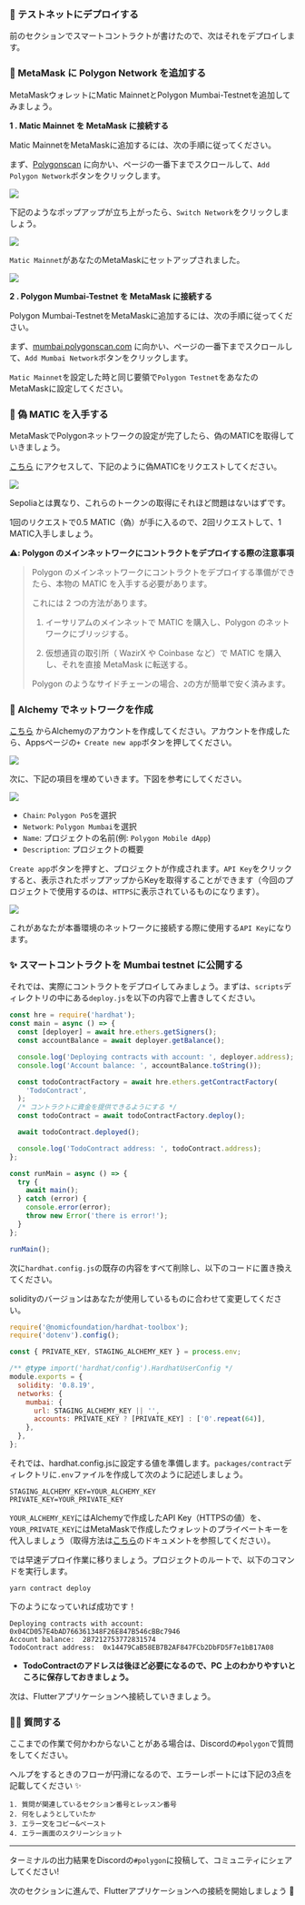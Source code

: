 ### 🐣 テストネットにデプロイする

前のセクションでスマートコントラクトが書けたので、次はそれをデプロイします。

### 🦊 MetaMask に Polygon Network を追加する

MetaMaskウォレットにMatic MainnetとPolygon Mumbai-Testnetを追加してみましょう。

**1 \. Matic Mainnet を MetaMask に接続する**

Matic MainnetをMetaMaskに追加するには、次の手順に従ってください。

まず、[Polygonscan](https://polygonscan.com/) に向かい、ページの一番下までスクロールして、`Add Polygon Network`ボタンをクリックします。

![](/public/images/Polygon-Mobile-dApp/section-3/3_1_1.png)

下記のようなポップアップが立ち上がったら、`Switch Network`をクリックしましょう。

![](/public/images/Polygon-Mobile-dApp/section-3/3_1_2.png)

`Matic Mainnet`があなたのMetaMaskにセットアップされました。

![](/public/images/Polygon-Mobile-dApp/section-3/3_1_3.png)

**2 \. Polygon Mumbai-Testnet を MetaMask に接続する**

Polygon Mumbai-TestnetをMetaMaskに追加するには、次の手順に従ってください。

まず、[mumbai.polygonscan.com](https://mumbai.polygonscan.com/) に向かい、ページの一番下までスクロールして、`Add Mumbai Network`ボタンをクリックします。

`Matic Mainnet`を設定した時と同じ要領で`Polygon Testnet`をあなたのMetaMaskに設定してください。

### 🚰 偽 MATIC を入手する

MetaMaskでPolygonネットワークの設定が完了したら、偽のMATICを取得していきましょう。

[こちら](https://faucet.polygon.technology/) にアクセスして、下記のように偽MATICをリクエストしてください。

![](/public/images/Polygon-Mobile-dApp/section-3/3_1_4.png)

Sepoliaとは異なり、これらのトークンの取得にそれほど問題はないはずです。

1回のリクエストで0.5 MATIC（偽）が手に入るので、2回リクエストして、1 MATIC入手しましょう。

**⚠️: Polygon のメインネットワークにコントラクトをデプロイする際の注意事項**

> Polygon のメインネットワークにコントラクトをデプロイする準備ができたら、本物の MATIC を入手する必要があります。
>
> これには 2 つの方法があります。
>
> 1. イーサリアムのメインネットで MATIC を購入し、Polygon のネットワークにブリッジする。
>
> 2. 仮想通貨の取引所（ WazirX や Coinbase など）で MATIC を購入し、それを直接 MetaMask に転送する。
>
> Polygon のようなサイドチェーンの場合、`2`の方が簡単で安く済みます。

### 💎 Alchemy でネットワークを作成

[こちら](https://www.alchemy.com/) からAlchemyのアカウントを作成してください。アカウントを作成したら、Appsページの`+ Create new app`ボタンを押してください。

![](/public/images/Polygon-Mobile-dApp/section-1/1_3_1.png)

次に、下記の項目を埋めていきます。下図を参考にしてください。

![](/public/images/Polygon-Mobile-dApp/section-1/1_3_2.png)

- `Chain`: `Polygon PoS`を選択
- `Network`: `Polygon Mumbai`を選択
- `Name`: プロジェクトの名前(例: `Polygon Mobile dApp`)
- `Description`: プロジェクトの概要

`Create app`ボタンを押すと、プロジェクトが作成されます。`API Key`をクリックすると、表示されたポップアップからKeyを取得することができます（今回のプロジェクトで使用するのは、`HTTPS`に表示されているものになります）。

![](/public/images/Polygon-Mobile-dApp/section-1/1_3_3.png)

これがあなたが本番環境のネットワークに接続する際に使用する`API Key`になります。

### ✨ スマートコントラクトを Mumbai testnet に公開する

それでは、実際にコントラクトをデプロイしてみましょう。まずは、`scripts`ディレクトリの中にある`deploy.js`を以下の内容で上書きしてください。

```javascript
const hre = require('hardhat');
const main = async () => {
  const [deployer] = await hre.ethers.getSigners();
  const accountBalance = await deployer.getBalance();

  console.log('Deploying contracts with account: ', deployer.address);
  console.log('Account balance: ', accountBalance.toString());

  const todoContractFactory = await hre.ethers.getContractFactory(
    'TodoContract',
  );
  /* コントラクトに資金を提供できるようにする */
  const todoContract = await todoContractFactory.deploy();

  await todoContract.deployed();

  console.log('TodoContract address: ', todoContract.address);
};

const runMain = async () => {
  try {
    await main();
  } catch (error) {
    console.error(error);
    throw new Error('there is error!');
  }
};

runMain();
```

次に`hardhat.config.js`の既存の内容をすべて削除し、以下のコードに置き換えてください。

solidityのバージョンはあなたが使用しているものに合わせて変更してください。

```js
require('@nomicfoundation/hardhat-toolbox');
require('dotenv').config();

const { PRIVATE_KEY, STAGING_ALCHEMY_KEY } = process.env;

/** @type import('hardhat/config').HardhatUserConfig */
module.exports = {
  solidity: '0.8.19',
  networks: {
    mumbai: {
      url: STAGING_ALCHEMY_KEY || '',
      accounts: PRIVATE_KEY ? [PRIVATE_KEY] : ['0'.repeat(64)],
    },
  },
};
```

それでは、hardhat.config.jsに設定する値を準備します。`packages/contract`ディレクトリに`.env`ファイルを作成して次のように記述しましょう。

```
STAGING_ALCHEMY_KEY=YOUR_ALCHEMY_KEY
PRIVATE_KEY=YOUR_PRIVATE_KEY
```

`YOUR_ALCHEMY_KEY`にはAlchemyで作成したAPI Key（HTTPSの値）を、`YOUR_PRIVATE_KEY`にはMetaMaskで作成したウォレットのプライベートキーを代入しましょう（取得方法は[こちら](https://support.metamask.io/hc/en-us/articles/360015289632-How-to-export-an-account-s-private-key)のドキュメントを参照してください）。

では早速デプロイ作業に移りましょう。プロジェクトのルートで、以下のコマンドを実行します。

```
yarn contract deploy
```

下のようになっていれば成功です！

```
Deploying contracts with account:  0x04CD057E4bAD766361348F26E847B546cBBc7946
Account balance:  287212753772831574
TodoContract address:  0x14479CaB58EB7B2AF847FCb2DbFD5F7e1bB17A08
```

- **TodoContractのアドレスは後ほど必要になるので、PC 上のわかりやすいところに保存しておきましょう。**

次は、Flutterアプリケーションへ接続していきましょう。

### 🙋‍♂️ 質問する

ここまでの作業で何かわからないことがある場合は、Discordの`#polygon`で質問をしてください。

ヘルプをするときのフローが円滑になるので、エラーレポートには下記の3点を記載してください ✨

```
1. 質問が関連しているセクション番号とレッスン番号
2. 何をしようとしていたか
3. エラー文をコピー&ペースト
4. エラー画面のスクリーンショット
```

---
ターミナルの出力結果をDiscordの`#polygon`に投稿して、コミュニティにシェアしてください!

次のセクションに進んで、Flutterアプリケーションへの接続を開始しましょう 🎉
